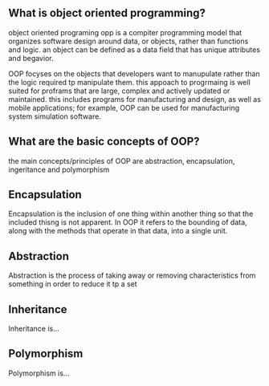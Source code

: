 ## What is object oriented programming?

object oriented programing opp is a compiter programming model that organizes
software design around data, or objects, rather than functions and logic. 
an object can be defined as a data field that has unique attributes and begavior.

OOP focyses on the objects that developers want to manupulate rather than the
logic required tp manipulate them. this appoach to progrmaing is well suited
for proframs that are large, complex and actively updated or maintained. this
includes programs for manufacturing and design, as well as mobile applications;
for example, OOP can be used for manufacturing system simulation software.

## What are the basic concepts of OOP?

the main concepts/principles of OOP are abstraction, encapsulation, ingeritance 
and polymorphism


## Encapsulation

Encapsulation is the inclusion of one thing within another thing so that the
included thisng is not apparent. In OOP it refers to the bounding of data, along
with the methods that operate in that data, into a single unit. 

## Abstraction

Abstraction is the process of taking away or removing characteristics from something 
in order to reduce it tp a set 

## Inheritance

Inheritance is...

## Polymorphism

Polymorphism is...
